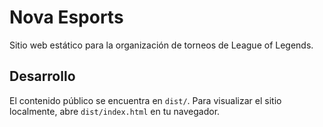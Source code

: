 # Nova Esports

Sitio web estático para la organización de torneos de League of Legends.

## Desarrollo

El contenido público se encuentra en `dist/`.
Para visualizar el sitio localmente, abre `dist/index.html` en tu navegador.
